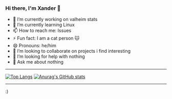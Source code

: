 ### Hi there, I'm Xander 👋
- 🔭 I’m currently working on valheim stats
- 🌱 I’m currently learning Linux
- 📫 How to reach me: Issues
- ⚡ Fun fact: I am a cat person 🐱
- 😄 Pronouns: he/him
- 👯 I’m looking to collaborate on projects i find interesting
- 🤔 I’m looking for help with nothing
- 💬 Ask me about nothing

---

[![Top Langs](https://github-readme-stats.vercel.app/api/top-langs/?username=XanderG2&theme=dark)](https://github.com/anuraghazra/github-readme-stats)
[![Anurag's GitHub stats](https://github-readme-stats.vercel.app/api?username=xanderg2&theme=dark)](https://github.com/anuraghazra/github-readme-stats)


---

:)
